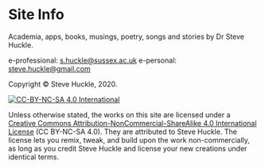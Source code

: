 # Site Info

Academia, apps, books, musings, poetry, songs and stories by Dr Steve Huckle.

e-professional: s.huckle@sussex.ac.uk
e-personal: steve.huckle@gmail.com

Copyright © Steve Huckle, 2020.

[![CC-BY-NC-SA 4.0 International](https://i.creativecommons.org/l/by-nc-sa/4.0/88x31.png)](http://creativecommons.org/licenses/by-nc-sa/4.0/)

Unless otherwise stated, the works on this site are licensed under a [Creative Commons Attribution-NonCommercial-ShareAlike 4.0 International License](https://creativecommons.org/licenses/by-nc-sa/4.0/) (CC BY-NC-SA 4.0). They are attributed to Steve Huckle. The license lets you remix, tweak, and build upon the work non-commercially, as long as you credit Steve Huckle and license your new creations under identical terms.

&nbsp;
